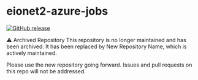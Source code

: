 # eionet2-azure-jobs

[![GitHub release](https://img.shields.io/github/v/release/eea/eionet2-azure-jobs)](https://github.com/eea/eionet2-azure-jobs/releases)

⚠️ Archived Repository
This repository is no longer maintained and has been archived.
It has been replaced by New Repository Name, which is actively maintained.

Please use the new repository going forward. Issues and pull requests on this repo will not be addressed.
